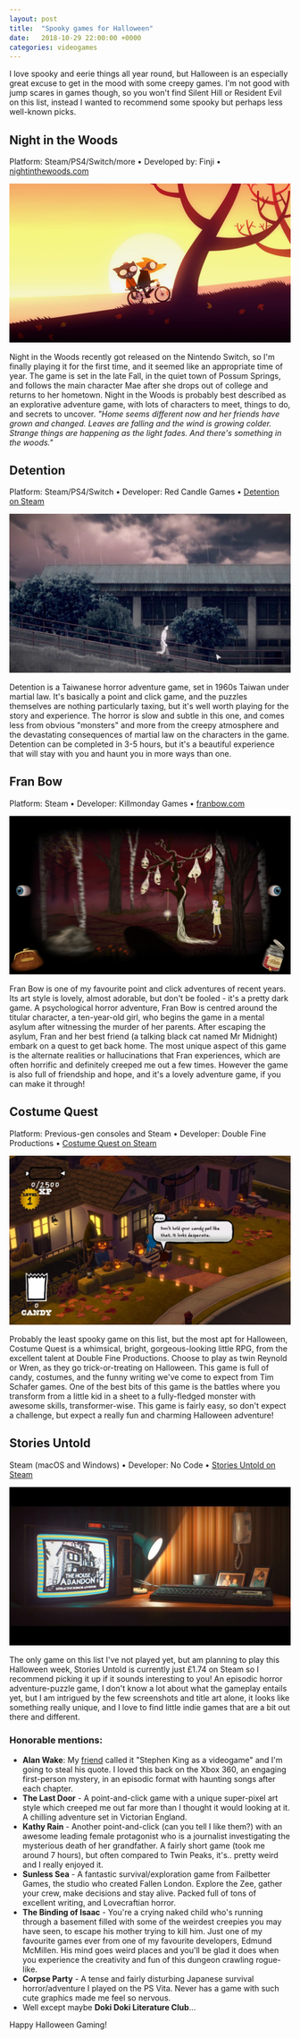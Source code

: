 ```yaml
---
layout: post
title:  "Spooky games for Halloween"
date:   2018-10-29 22:00:00 +0000
categories: videogames
---
```


I love spooky and eerie things all year round, but Halloween is an especially great excuse to get in the mood with some creepy games. I'm not good with jump scares in games though, so you won't find Silent Hill or Resident Evil on this list, instead I wanted to recommend some spooky but perhaps less well-known picks.

## Night in the Woods

<p class="post-meta">Platform: Steam/PS4/Switch/more • Developed by: Finji • <a href="http://www.nightinthewoods.com/" class="hallow">nightinthewoods.com</a></p>

<img src="/assets/img/nightinthewoods.jpg" class="post-thumbnail" alt="Night in the Woods screenshot">

Night in the Woods recently got released on the Nintendo Switch, so I'm finally playing it for the first time, and it seemed like an appropriate time of year. The game is set in the late Fall, in the quiet town of Possum Springs, and follows the main character Mae after she drops out of college and returns to her hometown. Night in the Woods is probably best described as an explorative adventure game, with lots of characters to meet, things to do, and secrets to uncover.
*"Home seems different now and her friends have grown and changed. Leaves are falling and the wind is growing colder. Strange things are happening as the light fades.
And there's something in the woods."*

## Detention

<p class="post-meta">Platform: Steam/PS4/Switch • Developer: Red Candle Games • <a href="https://store.steampowered.com/app/555220/Detention/" class="hallow">Detention on Steam</a></p>

<img src="/assets/img/detention.jpg" class="post-thumbnail" alt="Detention screenshot">

Detention is a Taiwanese horror adventure game, set in 1960s Taiwan under martial law. It's basically a point and click game, and the puzzles themselves are nothing particularly taxing, but it's well worth playing for the story and experience. The horror is slow and subtle in this one, and comes less from obvious "monsters" and more from the creepy atmosphere and the devastating consequences of martial law on the characters in the game. Detention can be completed in 3-5 hours, but it's a beautiful experience that will stay with you and haunt you in more ways than one.

## Fran Bow

<p class="post-meta">Platform: Steam • Developer: Killmonday Games • <a href="http://franbow.com" class="hallow">franbow.com</a></p>

<img src="/assets/img/franbow.png" class="post-thumbnail" alt="Fran Bow">

Fran Bow is one of my favourite point and click adventures of recent years. Its art style is lovely, almost adorable, but don't be fooled - it's a pretty dark game. A psychological horror adventure, Fran Bow is centred around the titular character, a ten-year-old girl, who begins the game in a mental asylum after witnessing the murder of her parents. After escaping the asylum, Fran and her best friend (a talking black cat named Mr Midnight) embark on a quest to get back home. The most unique aspect of this game is the alternate realities or hallucinations that Fran experiences, which are often horrific and definitely creeped me out a few times. However the game is also full of friendship and hope, and it's a lovely adventure game, if you can make it through!

## Costume Quest

<p class="post-meta">Platform: Previous-gen consoles and Steam • Developer: Double Fine Productions • <a href="https://store.steampowered.com/app/115100/Costume_Quest/" class="hallow">Costume Quest on Steam</a></p>

<img src="/assets/img/costumequest.jpg" class="post-thumbnail" alt="Costume Quest">

Probably the least spooky game on this list, but the most apt for Halloween, Costume Quest is a whimsical, bright, gorgeous-looking little RPG, from the excellent talent at Double Fine Productions. Choose to play as twin Reynold or Wren, as they go trick-or-treating on Halloween. This game is full of candy, costumes, and the funny writing we've come to expect from Tim Schafer games. One of the best bits of this game is the battles where you transform from a little kid in a sheet to a fully-fledged monster with awesome skills, transformer-wise. This game is fairly easy, so don't expect a challenge, but expect a really fun and charming Halloween adventure!

## Stories Untold

<p class="post-meta">Steam (macOS and Windows) • Developer: No Code • <a href="https://store.steampowered.com/app/558420/Stories_Untold/" class="hallow">Stories Untold on Steam</a></p>

<img src="/assets/img/storiesuntold.jpg" class="post-thumbnail" alt="Stories Untold">

The only game on this list I've not played yet, but am planning to play this Halloween week, Stories Untold is currently just £1.74 on Steam so I recommend picking it up if it sounds interesting to you! An episodic horror adventure-puzzle game, I don't know a lot about what the gameplay entails yet, but I am intrigued by the few screenshots and title art alone, it looks like something really unique, and I love to find little indie games that are a bit out there and different.

### Honorable mentions:

- **Alan Wake**: My <a href="https://liberaljoon.com/blog/" class="hallow">friend</a> called it "Stephen King as a videogame" and I'm going to steal his quote. I loved this back on the Xbox 360, an engaging first-person mystery, in an episodic format with haunting songs after each chapter.
- **The Last Door** - A point-and-click game with a unique super-pixel art style which creeped me out far more than I thought it would looking at it. A chilling adventure set in Victorian England.
- **Kathy Rain** - Another point-and-click (can you tell I like them?) with an awesome leading female protagonist who is a journalist investigating the mysterious death of her grandfather. A fairly short game (took me around 7 hours), but often compared to Twin Peaks, it's.. pretty weird and I really enjoyed it.
- **Sunless Sea** - A fantastic survival/exploration game from Failbetter Games, the studio who created Fallen London. Explore the Zee, gather your crew, make decisions and stay alive. Packed full of tons of excellent writing, and Lovecraftian horror.
- **The Binding of Isaac** - You're a crying naked child who's running through a basement filled with some of the weirdest creepies you may have seen, to escape his mother trying to kill him. Just one of my favourite games ever from one of my favourite developers, Edmund McMillen. His mind goes weird places and you'll be glad it does when you experience the creativity and fun of this dungeon crawling rogue-like.
- **Corpse Party** - A tense and fairly disturbing Japanese survival horror/adventure I played on the PS Vita. Never has a game with such cute graphics made me feel so nervous.
- Well except maybe **Doki Doki Literature Club**...

Happy Halloween Gaming!

